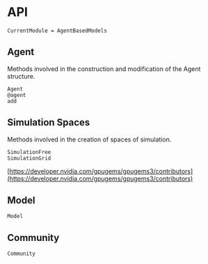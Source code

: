 # API

```@meta
CurrentModule = AgentBasedModels
```

## Agent

Methods involved in the construction and modification of the Agent structure.

```@docs
Agent
@agent
add
```

## Simulation Spaces

Methods involved in the creation of spaces of simulation.

```@docs
SimulationFree
SimulationGrid
```

[https://developer.nvidia.com/gpugems/gpugems3/contributors](https://developer.nvidia.com/gpugems/gpugems3/contributors)

## Model

```@docs
Model
```

## Community

```@docs
Community
```
